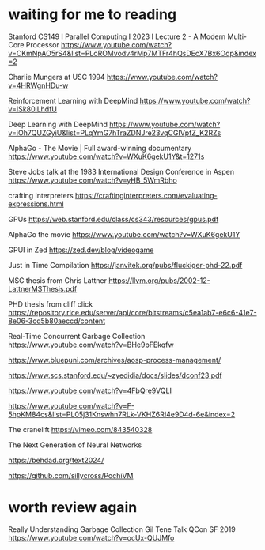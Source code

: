 
# waiting for me to reading

Stanford CS149 I Parallel Computing I 2023 I Lecture 2 - A Modern Multi-Core Processor
https://www.youtube.com/watch?v=CKmNpAO5rS4&list=PLoROMvodv4rMp7MTFr4hQsDEcX7Bx6Odp&index=2

Charlie Mungers at USC 1994
https://www.youtube.com/watch?v=4HRWgnHDu-w

Reinforcement Learning with DeepMind
https://www.youtube.com/watch?v=ISk80iLhdfU

Deep Learning with DeepMind
https://www.youtube.com/watch?v=iOh7QUZGyiU&list=PLqYmG7hTraZDNJre23vqCGIVpfZ_K2RZs

AlphaGo - The Movie | Full award-winning documentary
https://www.youtube.com/watch?v=WXuK6gekU1Y&t=1271s

Steve Jobs talk at the 1983 International Design Conference in Aspen
https://www.youtube.com/watch?v=yHB_5WmRbho

crafting interpreters
https://craftinginterpreters.com/evaluating-expressions.html

GPUs
https://web.stanford.edu/class/cs343/resources/gpus.pdf

AlphaGo the movie
https://www.youtube.com/watch?v=WXuK6gekU1Y

GPUI in Zed
https://zed.dev/blog/videogame

Just in Time Compilation
https://janvitek.org/pubs/fluckiger-phd-22.pdf

MSC thesis from Chris Lattner
https://llvm.org/pubs/2002-12-LattnerMSThesis.pdf

PHD thesis from cliff click
https://repository.rice.edu/server/api/core/bitstreams/c5ea1ab7-e6c6-41e7-8e06-3cd5b80aeccd/content

Real-Time Concurrent Garbage Collection
https://www.youtube.com/watch?v=BHe9bFEkqfw

https://www.bluepuni.com/archives/aosp-process-management/

https://www.scs.stanford.edu/~zyedidia/docs/slides/dconf23.pdf

https://www.youtube.com/watch?v=4FbQre9VQLI

https://www.youtube.com/watch?v=F-5hpKM84cs&list=PL05j31Knswhn7RLk-VKHZ6RI4e9D4d-6e&index=2

The cranelift
https://vimeo.com/843540328

The Next Generation of Neural Networks

https://behdad.org/text2024/

https://github.com/sillycross/PochiVM


# worth review again

Really Understanding Garbage Collection Gil Tene Talk QCon SF 2019
https://www.youtube.com/watch?v=ocUx-QUJMfo
